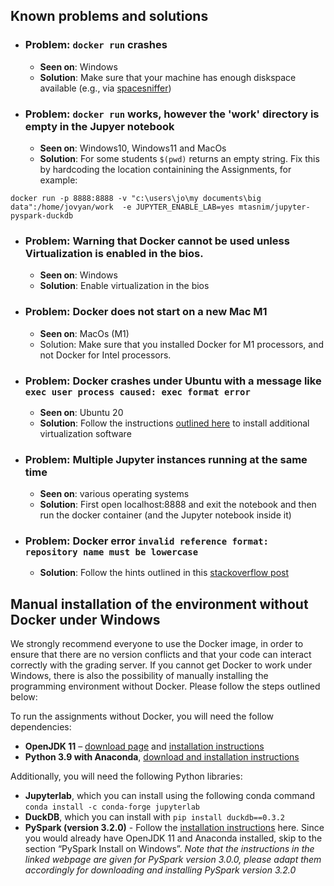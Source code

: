 ## Known problems and solutions

* ### Problem: `docker run` crashes  
  * __Seen on__: Windows  
  * __Solution__: Make sure that your machine has enough diskspace available (e.g., via [spacesniffer](http://www.uderzo.it/main_products/space_sniffer/))

 * ### Problem: `docker run` works, however the 'work' directory is empty in the Jupyer notebook
   * __Seen on__: Windows10, Windows11 and MacOs
   * __Solution__: For some students `$(pwd)` returns an empty string. Fix this by hardcoding the location containining the Assignments, for example:
 ```
 docker run -p 8888:8888 -v "c:\users\jo\my documents\big data":/home/jovyan/work  -e JUPYTER_ENABLE_LAB=yes mtasnim/jupyter-pyspark-duckdb
 ```
 
 * ### Problem: Warning that Docker cannot be used unless Virtualization is enabled in the bios. 
   * __Seen on__: Windows  
   * __Solution__: Enable virtualization in the bios

 * ### Problem: Docker does not start on a new Mac M1
   * __Seen on__: MacOs (M1)
   * Solution: Make sure that you installed Docker for M1 processors, and not Docker for Intel processors.

 * ### Problem: Docker crashes under Ubuntu with a message like `exec user process caused: exec format error`
   * __Seen on__: Ubuntu 20
   * __Solution__: Follow the instructions [outlined here](https://github.com/schelterlabs/big-data-course-2022-assignments/issues/1) to install additional  virtualization software

 * ### Problem: Multiple Jupyter instances running at the same time
   * __Seen on__: various operating systems
   * __Solution__: First open localhost:8888 and exit the notebook and then run the docker container (and the Jupyter notebook inside it)

 * ### Problem: Docker error `invalid reference format: repository name must be lowercase`
   * __Solution__: Follow the hints outlined in this [stackoverflow post](https://stackoverflow.com/questions/45682010/docker-invalid-reference-format) 


## Manual installation of the environment without Docker under Windows

We strongly recommend everyone to use the Docker image, in order to ensure that there are no version conflicts and that your code can interact correctly with the grading server. If you cannot get Docker to work under Windows, there is also the possibility of manually installing the programming environment without Docker. Please follow the steps outlined below:

To run the assignments without Docker, you will need the follow dependencies:

  * __OpenJDK 11__ – [download page](https://jdk.java.net/archive/) and [installation instructions](https://stackoverflow.com/questions/52511778/how-to-install-openjdk-11-on-windows)
  * __Python 3.9 with Anaconda__, [download and installation instructions](https://docs.anaconda.com/anaconda/install/windows/)
 
Additionally, you will need the following Python libraries:
 
 * __Jupyterlab__, which you can install using the following conda command `conda install -c conda-forge jupyterlab`
 * __DuckDB__, which you can install with `pip install duckdb==0.3.2`
 * __PySpark (version 3.2.0)__ - Follow the [installation instructions](https://sparkbyexamples.com/pyspark/how-to-install-and-run-pyspark-on-windows/) here. 
Since you would already have OpenJDK 11 and Anaconda installed, skip to the section “PySpark Install on Windows”. _Note that the instructions in the linked webpage are given for PySpark version 3.0.0, please adapt them accordingly for downloading and installing PySpark version 3.2.0_
 





